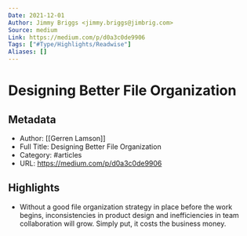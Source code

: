 ```yaml
---
Date: 2021-12-01
Author: Jimmy Briggs <jimmy.briggs@jimbrig.com>
Source: medium
Link: https://medium.com/p/d0a3c0de9906
Tags: ["#Type/Highlights/Readwise"]
Aliases: []
---
```

# Designing Better File Organization

## Metadata
- Author: [[Gerren Lamson]]
- Full Title: Designing Better File Organization
- Category: #articles
- URL: https://medium.com/p/d0a3c0de9906

## Highlights
- Without a good file organization strategy in place before the work begins, inconsistencies in product design and inefficiencies in team collaboration will grow. Simply put, it costs the business money.
